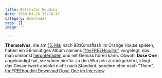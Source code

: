 ```yaml
---
title: Befreiter Houdini
date: 2009-04-26 15:16:37
category: Downloads
tags: []
image: ''

---
```


**Themselves**, die am [15. Mai](http://feierwerk.de/index.php?177&tx_mjseventpro_pi1[showUid]=2750) nach 88:Komaflash im Orange House spielen, haben ein 39minütiges Album namens ["theFREEHoudini"](http://www.anticon.com/thefreehoudini/) vorgelegt, das man umsonst [herunterladen](http://www.anticon.com/thefreehoudini/) und mit Genuss hören kann. Obwohl **Dose One** angekündigt hat, sie wären hierfür zu den Wurzeln zurückgekehrt, klingt das Gesamtwerk absolut nicht nach Standard, sondern eher nach "Them".  
[theFREEhoudini Download](http://www.anticon.com/thefreehoudini/)
[Dose One im Interview](http://www.avclub.com/articles/adam-doseone-drucker-of-themselves,26818/)

